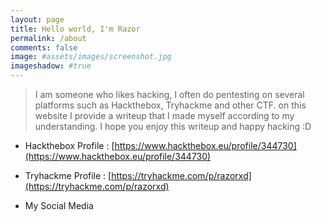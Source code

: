 ```yaml
---
layout: page
title: Hello world, I'm Razor
permalink: /about
comments: false
image: #assets/images/screenshot.jpg
imageshadow: #true
---
```

> I am someone who likes hacking, I often do pentesting on several platforms such as Hackthebox, Tryhackme and other CTF. on this website I provide a writeup that I made myself according to my understanding. I hope you enjoy this writeup and happy hacking :D

- Hackthebox Profile : [https://www.hackthebox.eu/profile/344730](https://www.hackthebox.eu/profile/344730)
- Tryhackme Profile : [https://tryhackme.com/p/razorxd](https://tryhackme.com/p/razorxd)

- My Social Media
<script src="https://platform.linkedin.com/badges/js/profile.js" async defer type="text/javascript"></script>
<div class="badge-base LI-profile-badge" data-locale="in_ID" data-size="medium" data-theme="dark" data-type="VERTICAL" data-vanity="afriansyah" data-version="v1"><a class="badge-base__link LI-simple-link" href="https://id.linkedin.com/in/afriansyah?trk=profile-badge"></a></div>
              